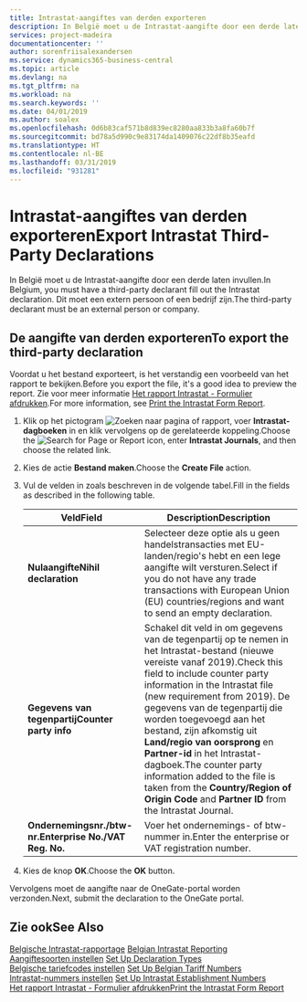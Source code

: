 ```yaml
---
title: Intrastat-aangiftes van derden exporteren
description: In België moet u de Intrastat-aangifte door een derde laten invullen. Dit moet een extern persoon of een bedrijf zijn.
services: project-madeira
documentationcenter: ''
author: sorenfriisalexandersen
ms.service: dynamics365-business-central
ms.topic: article
ms.devlang: na
ms.tgt_pltfrm: na
ms.workload: na
ms.search.keywords: ''
ms.date: 04/01/2019
ms.author: soalex
ms.openlocfilehash: 0d6b83caf571b8d839ec8280aa833b3a8fa60b7f
ms.sourcegitcommit: bd78a5d990c9e83174da1409076c22df8b35eafd
ms.translationtype: HT
ms.contentlocale: nl-BE
ms.lasthandoff: 03/31/2019
ms.locfileid: "931281"
---
```

# <a name="export-intrastat-third-party-declarations"></a><span data-ttu-id="fb51d-104">Intrastat-aangiftes van derden exporteren</span><span class="sxs-lookup"><span data-stu-id="fb51d-104">Export Intrastat Third-Party Declarations</span></span>
<span data-ttu-id="fb51d-105">In België moet u de Intrastat-aangifte door een derde laten invullen.</span><span class="sxs-lookup"><span data-stu-id="fb51d-105">In Belgium, you must have a third-party declarant fill out the Intrastat declaration.</span></span> <span data-ttu-id="fb51d-106">Dit moet een extern persoon of een bedrijf zijn.</span><span class="sxs-lookup"><span data-stu-id="fb51d-106">The third-party declarant must be an external person or company.</span></span> 

## <a name="to-export-the-third-party-declaration"></a><span data-ttu-id="fb51d-107">De aangifte van derden exporteren</span><span class="sxs-lookup"><span data-stu-id="fb51d-107">To export the third-party declaration</span></span>  
<span data-ttu-id="fb51d-108">Voordat u het bestand exporteert, is het verstandig een voorbeeld van het rapport te bekijken.</span><span class="sxs-lookup"><span data-stu-id="fb51d-108">Before you export the file, it's a good idea to preview the report.</span></span> <span data-ttu-id="fb51d-109">Zie voor meer informatie [Het rapport Intrastat - Formulier afdrukken](how-to-print-the-intrastat-form-report.md).</span><span class="sxs-lookup"><span data-stu-id="fb51d-109">For more information, see [Print the Intrastat Form Report](how-to-print-the-intrastat-form-report.md).</span></span>  

1.  <span data-ttu-id="fb51d-110">Klik op het pictogram ![Zoeken naar pagina of rapport](../../media/ui-search/search_small.png "pictogram Zoeken naar pagina of rapport"), voer **Intrastat-dagboeken** in en klik vervolgens op de gerelateerde koppeling.</span><span class="sxs-lookup"><span data-stu-id="fb51d-110">Choose the ![Search for Page or Report](../../media/ui-search/search_small.png "Search for Page or Report icon") icon, enter **Intrastat Journals**, and then choose the related link.</span></span>  
2.  <span data-ttu-id="fb51d-111">Kies de actie **Bestand maken**.</span><span class="sxs-lookup"><span data-stu-id="fb51d-111">Choose the **Create File** action.</span></span>  
3.  <span data-ttu-id="fb51d-112">Vul de velden in zoals beschreven in de volgende tabel.</span><span class="sxs-lookup"><span data-stu-id="fb51d-112">Fill in the fields as described in the following table.</span></span>  

    |<span data-ttu-id="fb51d-113">Veld</span><span class="sxs-lookup"><span data-stu-id="fb51d-113">Field</span></span>|<span data-ttu-id="fb51d-114">Description</span><span class="sxs-lookup"><span data-stu-id="fb51d-114">Description</span></span>|  
    |---------------------------------|---------------------------------------|  
    |<span data-ttu-id="fb51d-115">**Nulaangifte**</span><span class="sxs-lookup"><span data-stu-id="fb51d-115">**Nihil declaration**</span></span>|<span data-ttu-id="fb51d-116">Selecteer deze optie als u geen handelstransacties met EU-landen/regio's hebt en een lege aangifte wilt versturen.</span><span class="sxs-lookup"><span data-stu-id="fb51d-116">Select if you do not have any trade transactions with European Union (EU) countries/regions and want to send an empty declaration.</span></span>|  
    |<span data-ttu-id="fb51d-117">**Gegevens van tegenpartij**</span><span class="sxs-lookup"><span data-stu-id="fb51d-117">**Counter party info**</span></span>|<span data-ttu-id="fb51d-118">Schakel dit veld in om gegevens van de tegenpartij op te nemen in het Intrastat-bestand (nieuwe vereiste vanaf 2019).</span><span class="sxs-lookup"><span data-stu-id="fb51d-118">Check this field to include counter party information in the Intrastat file (new requirement from 2019).</span></span> <span data-ttu-id="fb51d-119">De gegevens van de tegenpartij die worden toegevoegd aan het bestand, zijn afkomstig uit **Land/regio van oorsprong** en **Partner-id** in het Intrastat-dagboek.</span><span class="sxs-lookup"><span data-stu-id="fb51d-119">The counter party information added to the file is taken from the **Country/Region of Origin Code** and **Partner ID** from the Intrastat Journal.</span></span>|  
    |<span data-ttu-id="fb51d-120">**Ondernemingsnr./btw-nr.**</span><span class="sxs-lookup"><span data-stu-id="fb51d-120">**Enterprise No./VAT Reg. No.**</span></span>|<span data-ttu-id="fb51d-121">Voer het ondernemings- of btw-nummer in.</span><span class="sxs-lookup"><span data-stu-id="fb51d-121">Enter the enterprise or VAT registration number.</span></span>|  
    
4.  <span data-ttu-id="fb51d-122">Kies de knop **OK**.</span><span class="sxs-lookup"><span data-stu-id="fb51d-122">Choose the **OK** button.</span></span>  

<span data-ttu-id="fb51d-123">Vervolgens moet de aangifte naar de OneGate-portal worden verzonden.</span><span class="sxs-lookup"><span data-stu-id="fb51d-123">Next, submit the declaration to the OneGate portal.</span></span>  

## <a name="see-also"></a><span data-ttu-id="fb51d-124">Zie ook</span><span class="sxs-lookup"><span data-stu-id="fb51d-124">See Also</span></span>  
 <span data-ttu-id="fb51d-125">[Belgische Intrastat-rapportage](belgian-intrastat-reporting.md) </span><span class="sxs-lookup"><span data-stu-id="fb51d-125">[Belgian Intrastat Reporting](belgian-intrastat-reporting.md) </span></span>  
 <span data-ttu-id="fb51d-126">[Aangiftesoorten instellen](how-to-set-up-declaration-types.md) </span><span class="sxs-lookup"><span data-stu-id="fb51d-126">[Set Up Declaration Types](how-to-set-up-declaration-types.md) </span></span>  
 <span data-ttu-id="fb51d-127">[Belgische tariefcodes instellen](how-to-set-up-belgian-tariff-numbers.md) </span><span class="sxs-lookup"><span data-stu-id="fb51d-127">[Set Up Belgian Tariff Numbers](how-to-set-up-belgian-tariff-numbers.md) </span></span>  
 <span data-ttu-id="fb51d-128">[Intrastat-nummers instellen](how-to-set-up-intrastat-establishment-numbers.md) </span><span class="sxs-lookup"><span data-stu-id="fb51d-128">[Set Up Intrastat Establishment Numbers](how-to-set-up-intrastat-establishment-numbers.md) </span></span>  
 [<span data-ttu-id="fb51d-129">Het rapport Intrastat - Formulier afdrukken</span><span class="sxs-lookup"><span data-stu-id="fb51d-129">Print the Intrastat Form Report</span></span>](how-to-print-the-intrastat-form-report.md)
